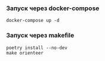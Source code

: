 

### Запуск через docker-compose
```shell
docker-compose up -d
```

### Запуск через makefile
```shell
poetry install --no-dev
make orienteer
```
